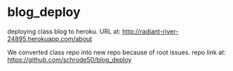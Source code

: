 # blog_deploy
deploying class blog to heroku.
URL at: http://radiant-river-24895.herokuapp.com/about

We converted class repo into new repo because of root issues.
repo link at: https://github.com/schrode50/blog_deploy
